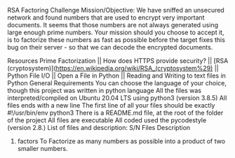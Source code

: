 RSA Factoring Challenge
Mission/Objective: We have sniffed an unsecured network and found numbers that are used to encrypt very important documents. It seems that those numbers are not always generated using large enough prime numbers. Your mission should you choose to accept it, is to factorize these numbers as fast as possible before the target fixes this bug on their server - so that we can decode the encrypted documents.

Resources
Prime Factorization || How does HTTPS provide security? || [RSA (cryptosystem)](https://en.wikipedia.org/wiki/RSA_(cryptosystem%29) || Python File I/O || Open a File in Python || Reading and Writing to text files in Python
General Requirements
You can choose the language of your choice, though this project was written in python language
All the files was interpreted/compiled on Ubuntu 20.04 LTS using python3 (version 3.8.5)
All files ends with a new line
The first line of all your files should be exactly #!/usr/bin/env python3
There is a README.md file, at the root of the folder of the project
All files are executable
All coded used the pycodestyle (version 2.8.)
List of files and description:
S/N	Files	Description
1.	factors	To Factorize as many numbers as possible into a product of two smaller numbers.
